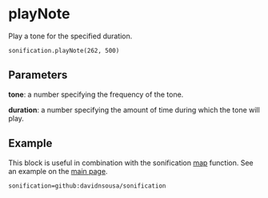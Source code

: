 # playNote

Play a tone for the specified duration.

```sig
sonification.playNote(262, 500)
```

## Parameters

**tone**: a number specifying the frequency of the tone.

**duration**: a number specifying the amount of time during which the tone will play.

## Example

This block is useful in combination with the sonification [map](/docs/map.md) function. See an example on the [main page](/README.md).

```package
sonification=github:davidnsousa/sonification
```
